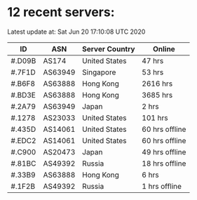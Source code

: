 # 12 recent servers:

Latest update at: Sat Jun 20 17:10:08 UTC 2020

| ID | ASN | Server Country | Online |
| -- | --- | -------------- | ------ |
| #.D09B | AS174 | United States | 47 hrs |
| #.7F1D | AS63949 | Singapore | 53 hrs |
| #.B6F8 | AS63888 | Hong Kong | 2616 hrs |
| #.BD3E | AS63888 | Hong Kong | 3685 hrs |
| #.2A79 | AS63949 | Japan | 2 hrs |
| #.1278 | AS23033 | United States | 101 hrs |
| #.435D | AS14061 | United States | 60 hrs offline |
| #.EDC2 | AS14061 | United States | 60 hrs offline |
| #.C900 | AS20473 | Japan | 49 hrs offline |
| #.81BC | AS49392 | Russia | 18 hrs offline |
| #.33B9 | AS63888 | Hong Kong | 6 hrs |
| #.1F2B | AS49392 | Russia | 1 hrs offline |

